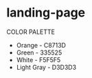 # landing-page

COLOR PALETTE

- Orange - C8713D
- Green - 335525
- White - F5F5F5
- Light Gray - D3D3D3
